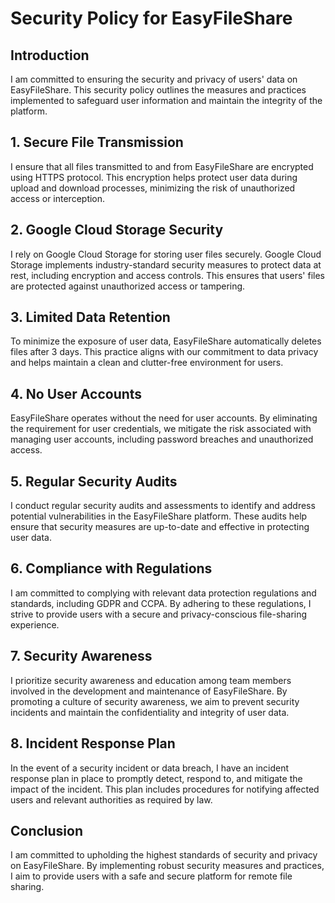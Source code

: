 # Security Policy for EasyFileShare

## Introduction
I am committed to ensuring the security and privacy of users' data on EasyFileShare. This security policy outlines the measures and practices implemented to safeguard user information and maintain the integrity of the platform.

## 1. Secure File Transmission
I ensure that all files transmitted to and from EasyFileShare are encrypted using HTTPS protocol. This encryption helps protect user data during upload and download processes, minimizing the risk of unauthorized access or interception.

## 2. Google Cloud Storage Security
I rely on Google Cloud Storage for storing user files securely. Google Cloud Storage implements industry-standard security measures to protect data at rest, including encryption and access controls. This ensures that users' files are protected against unauthorized access or tampering.

## 3. Limited Data Retention
To minimize the exposure of user data, EasyFileShare automatically deletes files after 3 days. This practice aligns with our commitment to data privacy and helps maintain a clean and clutter-free environment for users.

## 4. No User Accounts
EasyFileShare operates without the need for user accounts. By eliminating the requirement for user credentials, we mitigate the risk associated with managing user accounts, including password breaches and unauthorized access.

## 5. Regular Security Audits
I conduct regular security audits and assessments to identify and address potential vulnerabilities in the EasyFileShare platform. These audits help ensure that security measures are up-to-date and effective in protecting user data.

## 6. Compliance with Regulations
I am committed to complying with relevant data protection regulations and standards, including GDPR and CCPA. By adhering to these regulations, I strive to provide users with a secure and privacy-conscious file-sharing experience.

## 7. Security Awareness
I prioritize security awareness and education among team members involved in the development and maintenance of EasyFileShare. By promoting a culture of security awareness, we aim to prevent security incidents and maintain the confidentiality and integrity of user data.

## 8. Incident Response Plan
In the event of a security incident or data breach, I have an incident response plan in place to promptly detect, respond to, and mitigate the impact of the incident. This plan includes procedures for notifying affected users and relevant authorities as required by law.

## Conclusion
I am committed to upholding the highest standards of security and privacy on EasyFileShare. By implementing robust security measures and practices, I aim to provide users with a safe and secure platform for remote file sharing.
